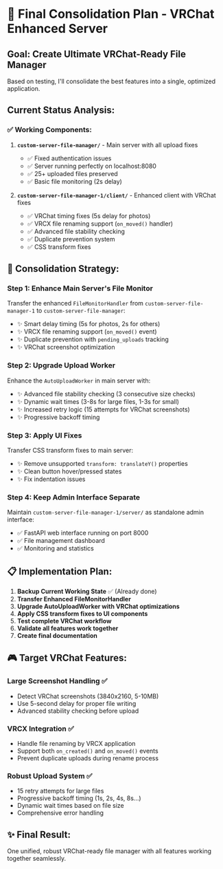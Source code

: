 # 🚀 Final Consolidation Plan - VRChat Enhanced Server

## Goal: Create Ultimate VRChat-Ready File Manager

Based on testing, I'll consolidate the best features into a single, optimized application.

## Current Status Analysis:

### ✅ **Working Components:**
1. **`custom-server-file-manager/`** - Main server with all upload fixes
   - ✅ Fixed authentication issues
   - ✅ Server running perfectly on localhost:8080
   - ✅ 25+ uploaded files preserved
   - ✅ Basic file monitoring (2s delay)

2. **`custom-server-file-manager-1/client/`** - Enhanced client with VRChat fixes
   - ✅ VRChat timing fixes (5s delay for photos)
   - ✅ VRCX file renaming support (`on_moved()` handler)
   - ✅ Advanced file stability checking
   - ✅ Duplicate prevention system
   - ✅ CSS transform fixes

## 🎯 **Consolidation Strategy:**

### Step 1: Enhance Main Server's File Monitor
Transfer the enhanced `FileMonitorHandler` from `custom-server-file-manager-1` to `custom-server-file-manager`:
- ✨ Smart delay timing (5s for photos, 2s for others)
- ✨ VRCX file renaming support (`on_moved()` event)
- ✨ Duplicate prevention with `pending_uploads` tracking
- ✨ VRChat screenshot optimization

### Step 2: Upgrade Upload Worker 
Enhance the `AutoUploadWorker` in main server with:
- ✨ Advanced file stability checking (3 consecutive size checks)
- ✨ Dynamic wait times (3-8s for large files, 1-3s for small)
- ✨ Increased retry logic (15 attempts for VRChat screenshots)
- ✨ Progressive backoff timing

### Step 3: Apply UI Fixes
Transfer CSS transform fixes to main server:
- ✨ Remove unsupported `transform: translateY()` properties
- ✨ Clean button hover/pressed states
- ✨ Fix indentation issues

### Step 4: Keep Admin Interface Separate
Maintain `custom-server-file-manager-1/server/` as standalone admin interface:
- ✅ FastAPI web interface running on port 8000
- ✅ File management dashboard
- ✅ Monitoring and statistics

## 📋 **Implementation Plan:**

1. **Backup Current Working State** ✅ (Already done)
2. **Transfer Enhanced FileMonitorHandler** 
3. **Upgrade AutoUploadWorker with VRChat optimizations**
4. **Apply CSS transform fixes to UI components**
5. **Test complete VRChat workflow**
6. **Validate all features work together**
7. **Create final documentation**

## 🎮 **Target VRChat Features:**

### Large Screenshot Handling ✅
- Detect VRChat screenshots (3840x2160, 5-10MB)
- Use 5-second delay for proper file writing
- Advanced stability checking before upload

### VRCX Integration ✅
- Handle file renaming by VRCX application
- Support both `on_created()` and `on_moved()` events
- Prevent duplicate uploads during rename process

### Robust Upload System ✅
- 15 retry attempts for large files
- Progressive backoff timing (1s, 2s, 4s, 8s...)
- Dynamic wait times based on file size
- Comprehensive error handling

## ✨ **Final Result:**
One unified, robust VRChat-ready file manager with all features working together seamlessly.
